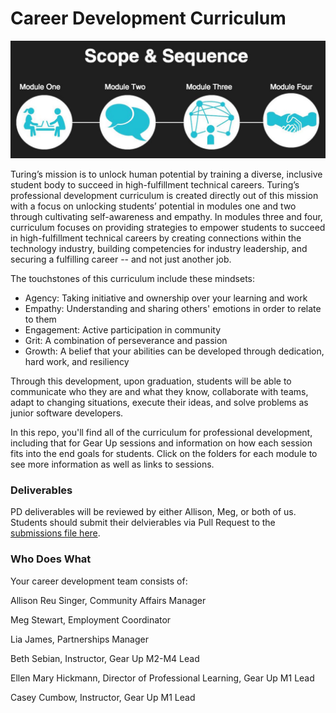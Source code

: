 # Career Development Curriculum

![Scope & Sequence](images/pd_new_scope.jpeg)

Turing’s mission is to unlock human potential by training a diverse, inclusive student body to succeed in high-fulfillment technical careers. Turing’s professional development curriculum is created directly out of this mission with a focus on unlocking students’ potential in modules one and two through cultivating self-awareness and empathy. In modules three and four, curriculum focuses on providing strategies to empower students to succeed in high-fulfillment technical careers by creating connections within the technology industry, building competencies for industry leadership, and securing a fulfilling career -- and not just another job. 

The touchstones of this curriculum include these mindsets: 

* Agency: Taking initiative and ownership over your learning and work
* Empathy: Understanding and sharing others' emotions in order to relate to them 
* Engagement: Active participation in community
* Grit: A combination of perseverance and passion
* Growth: A belief that your abilities can be developed through dedication, hard work, and resiliency

Through this development, upon graduation, students will be able to communicate who they are and what they know, collaborate with teams, adapt to changing situations, execute their ideas, and solve problems as junior software developers. 

In this repo, you'll find all of the curriculum for professional development, including that for Gear Up sessions and information on how each session fits into the end goals for students. Click on the folders for each module to see more information as well as links to sessions.

### Deliverables
PD deliverables will be reviewed by either Allison, Meg, or both of us. Students should submit their delvierables via Pull Request to the [submissions file here](https://github.com/turingschool/career-development-curriculum/tree/master/deliverable_submissions).

### Who Does What
Your career development team consists of:

Allison Reu Singer, Community Affairs Manager

Meg Stewart, Employment Coordinator

Lia James, Partnerships Manager

Beth Sebian, Instructor, Gear Up M2-M4 Lead

Ellen Mary Hickmann, Director of Professional Learning, Gear Up M1 Lead

Casey Cumbow, Instructor, Gear Up M1 Lead

